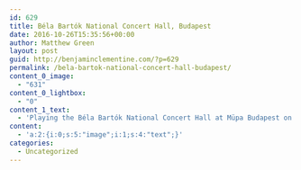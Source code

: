 ```yaml
---
id: 629
title: Béla Bartók National Concert Hall, Budapest
date: 2016-10-26T15:35:56+00:00
author: Matthew Green
layout: post
guid: http://benjaminclementine.com/?p=629
permalink: /bela-bartok-national-concert-hall-budapest/
content_0_image:
  - "631"
content_0_lightbox:
  - "0"
content_1_text:
  - 'Playing the Béla Bartók National Concert Hall at Müpa Budapest on the 12th December. Tickets on sale now <a href="http://benjaminclementine.com/performance/">HERE</a>.'
content:
  - 'a:2:{i:0;s:5:"image";i:1;s:4:"text";}'
categories:
  - Uncategorized
---
```

